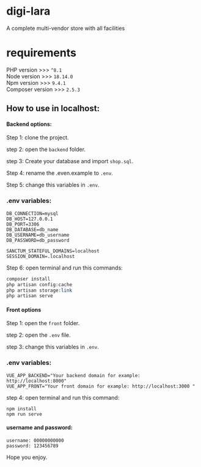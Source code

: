 # digi-lara
A complete multi-vendor store with all facilities

# requirements
PHP version >>> `^8.1`\
Node version >>> `18.14.0`\
Npm version >>> `9.4.1`\
Composer version >>> `2.5.3`


## How to use in localhost:

#### Backend options:
Step 1: clone the project.

step 2: open the `backend` folder.

step 3: Create your database and import `shop.sql`.

Step 4: rename the .even.example to `.env`.

Step 5: change this variables in `.env`.
### .env variables:
```.dotenv
DB_CONNECTION=mysql
DB_HOST=127.0.0.1
DB_PORT=3306
DB_DATABASE=db_name
DB_USERNAME=db_username
DB_PASSWORD=db_password

SANCTUM_STATEFUL_DOMAINS=localhost
SESSION_DOMAIN=.localhost
```

Step 6: open terminal and run this commands:
```php 
composer install
php artisan config:cache
php artisan storage:link
php artisan serve
```

#### Front options

Step 1: open the `front` folder.

step 2: open the `.env` file.

step 3: change this variables in `.env`.
### .env variables:
```.dotenv
VUE_APP_BACKEND="Your backend domain for example: http://localhost:8000"
VUE_APP_FRONT="Your front domain for example: http://localhost:3000 "
```
step 4: open terminal and run this command:
````
npm install
npm run serve
 ````

#### username and password:
```
username: 00000000000
password: 123456789
```
Hope you enjoy.